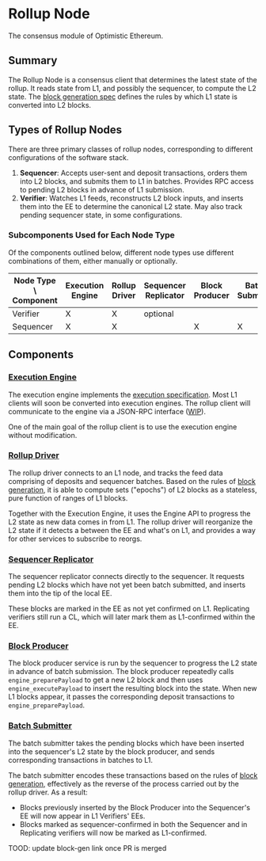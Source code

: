 # Rollup Node

The consensus module of Optimistic Ethereum.

## Summary

The Rollup Node is a consensus client that determines the latest state of the rollup. It reads state from L1, and possibly the sequencer, to compute the L2 state. The [block generation spec][block-gen] defines the rules by which L1 state is converted into L2 blocks.

## Types of Rollup Nodes
There are three primary classes of rollup nodes, corresponding to different configurations of the software stack.

1. **Sequencer**: Accepts user-sent and deposit transactions, orders them into L2 blocks, and submits them to L1 in batches. Provides RPC access to pending L2 blocks in advance of L1 submission.
2. **Verifier**: Watches L1 feeds, reconstructs L2 block inputs, and inserts them into the EE to determine the canonical L2 state. May also track pending sequencer state, in some configurations.

### Subcomponents Used for Each Node Type
Of the components outlined below, different node types use different combinations of them, either manually or optionally.

| Node Type \ Component | Execution Engine | Rollup Driver | Sequencer Replicator | Block Producer | Batch Submitter |
|-----------------------|------------------|----------------------|----------------------|----------------|-----------------|
| Verifier  | X                | X                    | optional                    |                |                 |
| Sequencer             | X                | X                    |                      | X              | X               |

## Components

### [Execution Engine][exec-engine]

The execution engine implements the [execution specification][execution-spec].  Most L1 clients will soon be converted into execution engines. The rollup client will communicate to the engine via a JSON-RPC interface ([WIP][execution-engine-rpc]).

One of the main goal of the rollup client is to use the execution engine without modification.

### [Rollup Driver][rollup-driver]

The rollup driver connects to an L1 node, and tracks the feed data comprising of deposits and sequencer batches. Based on the rules of [block generation][block-gen], it is able to compute sets ("epochs") of L2 blocks as a stateless, pure function of ranges of L1 blocks.

Together with the Execution Engine, it uses the Engine API to progress the L2 state as new data comes in from L1. The rollup driver will reorganize the L2 state if it detects a between the EE and what's on L1, and provides a way for other services to subscribe to reorgs.

### [Sequencer Replicator][sequencer-replicator]

The sequencer replicator connects directly to the sequencer. It requests pending L2 blocks which have not yet been batch submitted, and inserts them into the tip of the local EE.

These blocks are marked in the EE as not yet confirmed on L1. Replicating verifiers still run a CL, which will later mark them as L1-confirmed within the EE.

### [Block Producer][block-producer]

The block producer service is run by the sequencer to progress the L2 state in advance of batch submission. The block producer repeatedly calls `engine_preparePayload` to get a new L2 block and then uses `engine_executePayload` to insert the resulting block into the state. When new L1 blocks appear, it passes the corresponding deposit transactions to `engine_preparePayload`.

### [Batch Submitter][batch-submitter]

The batch submitter takes the pending blocks which have been inserted into the sequencer's L2 state by the block producer, and sends corresponding transactions in batches to L1.

The batch submitter encodes these transactions based on the rules of [block generation][block-gen], effectively as the reverse of the process carried out by the rollup driver. As a result:
- Blocks previously inserted by the Block Producer into the Sequencer's EE will now appear in L1 Verifiers' EEs.
- Blocks marked as sequencer-confirmed in both the Sequencer and in Replicating verifiers will now be marked as L1-confirmed.

TOOD: update block-gen link once PR is merged

[execution-spec]: https://github.com/ethereum/execution-specs
[execution-engine-rpc]: https://hackmd.io/@n0ble/consensus_api_design_space
[block-gen]: https://github.com/ethereum-optimism/optimistic-specs/pull/16
[exec-engine]: ./exec_engine.md
[rollup-driver]: ./consensus_layer.md
[sequencer-replicator]: ./sequencer_replicator.md
[block-producer]: ./block_producer.md
[batch-submitter]: ./batch_submitter.md